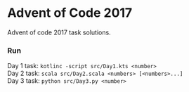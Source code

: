 # Advent of Code 2017

Advent of code 2017 task solutions.

### Run

Day 1 task: `kotlinc -script src/Day1.kts <number>`  
Day 2 task: `scala src/Day2.scala <numbers> [<numbers>...]`  
Day 3 task: `python src/Day3.py <number>`
